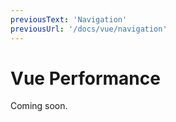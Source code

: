 ```yaml
---
previousText: 'Navigation'
previousUrl: '/docs/vue/navigation'
---
```


# Vue Performance

Coming soon.